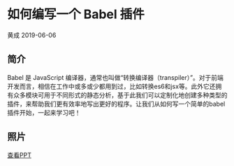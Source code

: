 # 如何编写一个 Babel 插件
黄成 2019-06-06

## 简介
Babel 是 JavaScript 编译器，通常也叫做“转换编译器（transpiler）”。对于前端开发而言，相信在工作中或多或少都用到过，比如转换es6和jsx等。此外它还拥有众多模块可用于不同形式的静态分析，基于此我们可以定制化地创建多种类型的插件，来帮助我们更有效率地写出更好的程序。让我们从如何写一个简单的babel插件开始，一起来学习吧！

## 照片

[查看PPT](https://drive.google.com/open?id=1HJWDPyHNtsQrcX0_o3la-G6magnpX30m)
